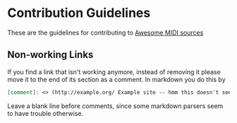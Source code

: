 # Contribution Guidelines

These are the guidelines for contributing to [Awesome MIDI sources](https://github.com/albertmeronyo/awesome-midi-sources)

## Non-working Links
If you find a link that isn't working anymore, instead of removing it please move it to the end of its section as a comment. In markdown you do this by

```md
[comment]: <> (http://example.org/ Example site -- hmm this doesn't seem to work anymore)
```

Leave a blank line before comments, since some markdown parsers seem to have trouble otherwise.
